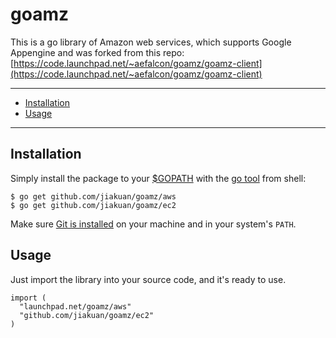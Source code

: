 # goamz

This is a go library of Amazon web services, which supports Google Appengine and was forked from this repo: [https://code.launchpad.net/~aefalcon/goamz/goamz-client](https://code.launchpad.net/~aefalcon/goamz/goamz-client)

---------------------------------------
  * [Installation](#installation)
  * [Usage](#usage)
  
---------------------------------------

## Installation

Simply install the package to your [$GOPATH](http://code.google.com/p/go-wiki/wiki/GOPATH "GOPATH") with the [go tool](http://golang.org/cmd/go/ "go command") from shell:

```
$ go get github.com/jiakuan/goamz/aws
$ go get github.com/jiakuan/goamz/ec2
```

Make sure [Git is installed](http://git-scm.com/downloads) on your machine and in your system's `PATH`.

## Usage

Just import the library into your source code, and it's ready to use.

```
import (
  "launchpad.net/goamz/aws"
  "github.com/jiakuan/goamz/ec2"
)
```
